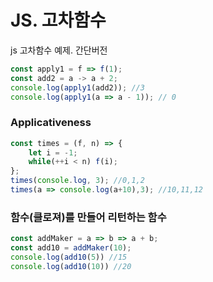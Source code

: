 # JS. 고차함수

js 고차함수 예제.
간단버전

```js
const apply1 = f => f(1);
const add2 = a -> a + 2;
console.log(apply1(add2)); //3
console.log(apply1(a => a - 1)); // 0
```

### Applicativeness

```js
const times = (f, n) => {
    let i = -1;
    while(++i < n) f(i);
};
times(console.log, 3); //0,1,2
times(a => console.log(a+10),3); //10,11,12
```

### 함수(클로져)를 만들어 리턴하는 함수

```js
const addMaker = a => b => a + b;
const add10 = addMaker(10);
console.log(add10(5)) //15
console.log(add10(10)) //20
```
